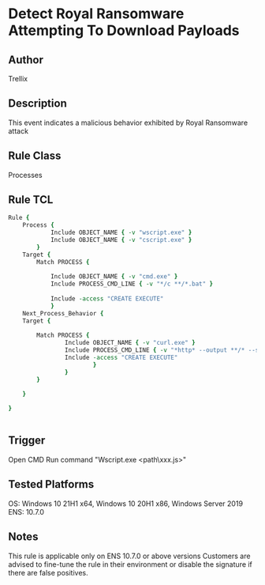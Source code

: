 # Detect Royal Ransomware Attempting To Download Payloads

## Author
Trellix

## Description
This event indicates a malicious behavior exhibited by Royal Ransomware attack

## Rule Class 
Processes

## Rule TCL
```tcl
Rule {
	Process {
			Include OBJECT_NAME { -v "wscript.exe" }
			Include OBJECT_NAME { -v "cscript.exe" }
		}
	Target {
		Match PROCESS {									
									
			Include OBJECT_NAME { -v "cmd.exe" }
            Include PROCESS_CMD_LINE { -v "*/c **/*.bat" }
                                                      
		    Include -access "CREATE EXECUTE"
			}
    Next_Process_Behavior {
    Target {
	
        Match PROCESS {
                Include OBJECT_NAME { -v "curl.exe" }
                Include PROCESS_CMD_LINE { -v "*http* --output **/* --ssl-no-revoke*" }
                Include -access "CREATE EXECUTE"                                                                           
                        }
                }
        }

	}   
			
}
		

```

## Trigger
Open CMD
Run command "Wscript.exe <path\xxx.js>"

## Tested Platforms
OS: Windows 10 21H1 x64, Windows 10 20H1 x86, Windows Server 2019
ENS: 10.7.0 

## Notes
This rule is applicable only on ENS 10.7.0 or above versions
Customers are advised to fine-tune the rule in their environment or disable the signature if there are false positives.
